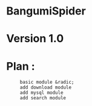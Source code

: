 # BangumiSpider
# Version 1.0

# Plan : 
         basic module &radic;
         add download module
         add mysql module
         add search module
